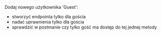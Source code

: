 Dodaj nowego użytkownika 'Guest':
- stworzyć endpointa tylko dla gościa
- nadać uprawnienia tylko dla gościa
- sprawdzić w postmanie czy tylko gość ma dostęp do tej jednej metody